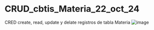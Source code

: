 # CRUD_cbtis_Materia_22_oct_24
CRED create, read, update y delate registros de tabla Materia
![image](https://github.com/user-attachments/assets/c804d8d5-4057-42f2-b66c-a40733fee23d)
